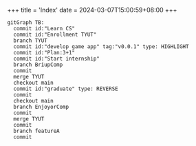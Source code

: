 +++
title = 'Index'
date = 2024-03-07T15:00:59+08:00
+++


```mermaid
gitGraph TB:
  commit id:"Learn CS"
  commit id:"Enrollment TYUT"
  branch TYUT
  commit id:"develop game app" tag:"v0.0.1" type: HIGHLIGHT
  commit id:"Plan:3+1"
  commit id:"Start internship"
  branch BriupComp
  commit 
  merge TYUT
  checkout main
  commit id:"graduate" type: REVERSE
  commit 
  checkout main
  branch EnjoyorComp
  commit
  merge TYUT
  commit
  branch featureA
  commit

```

